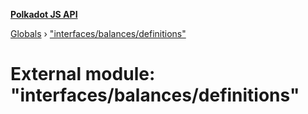 **[Polkadot JS API](../README.md)**

[Globals](../globals.md) › ["interfaces/balances/definitions"](_interfaces_balances_definitions_.md)

# External module: "interfaces/balances/definitions"